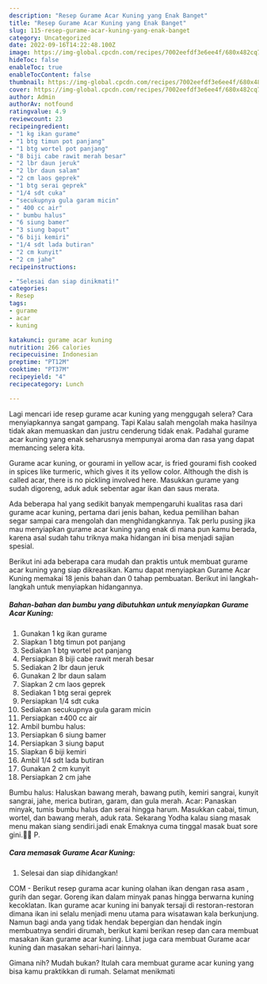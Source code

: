 ```yaml
---
description: "Resep Gurame Acar Kuning yang Enak Banget"
title: "Resep Gurame Acar Kuning yang Enak Banget"
slug: 115-resep-gurame-acar-kuning-yang-enak-banget
category: Uncategorized
date: 2022-09-16T14:22:48.100Z
image: https://img-global.cpcdn.com/recipes/7002eefdf3e6ee4f/680x482cq70/gurame-acar-kuning-foto-resep-utama.jpg
hideToc: false
enableToc: true
enableTocContent: false
thumbnail: https://img-global.cpcdn.com/recipes/7002eefdf3e6ee4f/680x482cq70/gurame-acar-kuning-foto-resep-utama.jpg
cover: https://img-global.cpcdn.com/recipes/7002eefdf3e6ee4f/680x482cq70/gurame-acar-kuning-foto-resep-utama.jpg
author: Admin
authorAv: notfound
ratingvalue: 4.9
reviewcount: 23
recipeingredient:
- "1 kg ikan gurame"
- "1 btg timun pot panjang"
- "1 btg wortel pot panjang"
- "8 biji cabe rawit merah besar"
- "2 lbr daun jeruk"
- "2 lbr daun salam"
- "2 cm laos geprek"
- "1 btg serai geprek"
- "1/4 sdt cuka"
- "secukupnya gula garam micin"
- " 400 cc air"
- " bumbu halus"
- "6 siung bamer"
- "3 siung baput"
- "6 biji kemiri"
- "1/4 sdt lada butiran"
- "2 cm kunyit"
- "2 cm jahe"
recipeinstructions:

- "Selesai dan siap dinikmati!"
categories:
- Resep
tags:
- gurame
- acar
- kuning

katakunci: gurame acar kuning 
nutrition: 266 calories
recipecuisine: Indonesian
preptime: "PT12M"
cooktime: "PT37M"
recipeyield: "4"
recipecategory: Lunch

---
```



Lagi mencari ide resep gurame acar kuning yang menggugah selera? Cara menyiapkannya sangat gampang. Tapi Kalau salah mengolah maka hasilnya tidak akan memuaskan dan justru cenderung tidak enak. Padahal gurame acar kuning yang enak seharusnya mempunyai aroma dan rasa yang dapat memancing selera kita.


Gurame acar kuning, or gourami in yellow acar, is fried gourami fish cooked in spices like turmeric, which gives it its yellow color. Although the dish is called acar, there is no pickling involved here. Masukkan gurame yang sudah digoreng, aduk aduk sebentar agar ikan dan saus merata.

Ada beberapa hal yang sedikit banyak mempengaruhi kualitas rasa dari gurame acar kuning, pertama dari jenis bahan, kedua pemilihan bahan segar sampai cara mengolah dan menghidangkannya. Tak perlu pusing jika mau menyiapkan gurame acar kuning yang enak di mana pun kamu berada, karena asal sudah tahu triknya maka hidangan ini bisa menjadi sajian spesial.


Berikut ini ada beberapa cara mudah dan praktis untuk membuat gurame acar kuning yang siap dikreasikan. Kamu dapat menyiapkan Gurame Acar Kuning memakai 18 jenis bahan dan 0 tahap pembuatan. Berikut ini langkah-langkah untuk menyiapkan hidangannya.

<!--inarticleads1-->

##### Bahan-bahan dan bumbu yang dibutuhkan untuk menyiapkan Gurame Acar Kuning:

1. Gunakan 1 kg ikan gurame
1. Siapkan 1 btg timun pot panjang
1. Sediakan 1 btg wortel pot panjang
1. Persiapkan 8 biji cabe rawit merah besar
1. Sediakan 2 lbr daun jeruk
1. Gunakan 2 lbr daun salam
1. Siapkan 2 cm laos geprek
1. Sediakan 1 btg serai geprek
1. Persiapkan 1/4 sdt cuka
1. Sediakan secukupnya gula garam micin
1. Persiapkan  ±400 cc air
1. Ambil  bumbu halus:
1. Persiapkan 6 siung bamer
1. Persiapkan 3 siung baput
1. Siapkan 6 biji kemiri
1. Ambil 1/4 sdt lada butiran
1. Gunakan 2 cm kunyit
1. Persiapkan 2 cm jahe


Bumbu halus: Haluskan bawang merah, bawang putih, kemiri sangrai, kunyit sangrai, jahe, merica butiran, garam, dan gula merah. Acar: Panaskan minyak, tumis bumbu halus dan serai hingga harum. Masukkan cabai, timun, wortel, dan bawang merah, aduk rata. Sekarang Yodha kalau siang masak menu makan siang sendiri.jadi enak Emaknya cuma tinggal masak buat sore gini.🤣🤣 P. 

<!--inarticleads2-->

##### Cara memasak Gurame Acar Kuning:


1. Selesai dan siap dihidangkan!

COM - Berikut resep gurama acar kuning olahan ikan dengan rasa asam , gurih dan segar. Goreng ikan dalam minyak panas hingga berwarna kuning kecoklatan. Ikan gurame acar kuning ini banyak tersaji di restoran-restoran dimana ikan ini selalu menjadi menu utama para wisatawan kala berkunjung. Namun bagi anda yang tidak hendak bepergian dan hendak ingin membuatnya sendiri dirumah, berikut kami berikan resep dan cara membuat masakan ikan gurame acar kuning. Lihat juga cara membuat Gurame acar kuning dan masakan sehari-hari lainnya. 

Gimana nih? Mudah bukan? Itulah cara membuat gurame acar kuning yang bisa kamu praktikkan di rumah. Selamat menikmati
